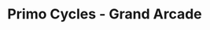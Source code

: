 ---
title: "Primo Cycles - Grand Arcade"
url: /cambridge/primo-cycles-grand-arcade/
shop: bicycle
---